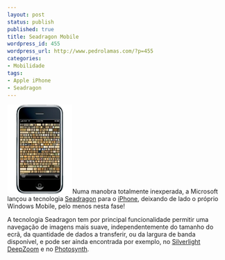 ```yaml
---
layout: post
status: publish
published: true
title: Seadragon Mobile
wordpress_id: 455
wordpress_url: http://www.pedrolamas.com/?p=455
categories:
- Mobilidade
tags:
- Apple iPhone
- Seadragon
---
```

[![Seadragon Mobile](/wp-content/uploads/2009/01/seadragon-mobile.jpg "Seadragon Mobile")](http://livelabs.com/seadragon-mobile/)Numa manobra totalmente inexperada, a Microsoft lançou a tecnologia [Seadragon](http://livelabs.com/seadragon/) para o [iPhone](http://livelabs.com/seadragon-mobile/), deixando de lado o próprio Windows Mobile, pelo menos nesta fase!

A tecnologia Seadragon tem por principal funcionalidade permitir uma navegação de imagens mais suave, independentemente do tamanho do ecrã, da quantidade de dados a transferir, ou da largura de banda disponível, e pode ser ainda encontrada por exemplo, no [Silverlight DeepZoom](http://livelabs.com/seadragon/silverlight/) e no [Photosynth](http://photosynth.net/).

